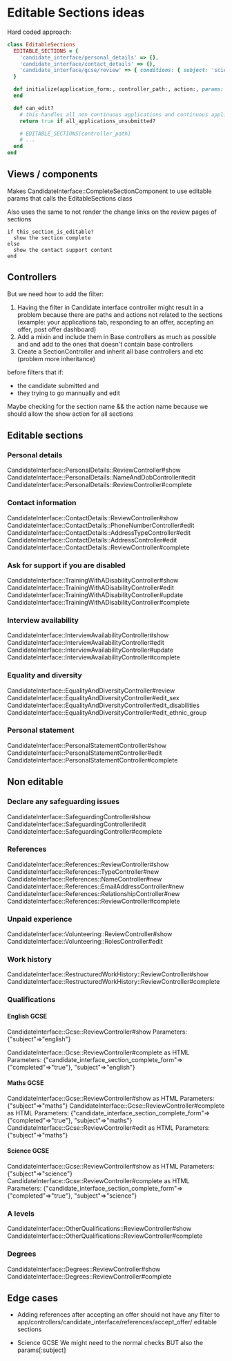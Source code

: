 # Editable Sections ideas

Hard coded approach:

```ruby
class EditableSections
  EDITABLE_SECTIONS = {
    'candidate_interface/personal_details' => {},
    'candidate_interface/contact_details' => {},
    'candidate_interface/gcse/review' => { conditions: { subject: 'science' } } },
  }

  def initialize(application_form:, controller_path:, action:, params: {})
  end

  def can_edit?
    # this handles all non continuous applications and continuous applications?
    return true if all_applications_unsubmitted?

    # EDITABLE_SECTIONS[controller_path]
    # ...
  end
end
```

## Views / components

Makes  CandidateInterface::CompleteSectionComponent to use editable params that
calls the EditableSections class

Also uses the same to not render the change links on the review pages of
sections

```
if this_section_is_editable?
  show the section complete
else
  show the contact support content
end
```

## Controllers

But we need how to add the filter:

1. Having the filter in Candidate interface controller might result in a problem
because there are paths and actions not related to the sections (example: your
applications tab, responding to an offer, accepting an offer, post offer
dashboard)
2. Add a mixin and include them in Base controllers as much as possible and
and add to the ones that doesn't contain base controllers
3. Create a SectionController and inherit all base controllers and etc (problem more inheritance)

before filters that if:

* the candidate submitted and
* they trying to go mannually and edit

Maybe checking for the section name && the action name because we
should allow the show action for all sections

## Editable sections

### Personal details

CandidateInterface::PersonalDetails::ReviewController#show
CandidateInterface::PersonalDetails::NameAndDobController#edit
CandidateInterface::PersonalDetails::ReviewController#complete

### Contact information

CandidateInterface::ContactDetails::ReviewController#show
CandidateInterface::ContactDetails::PhoneNumberController#edit
CandidateInterface::ContactDetails::AddressTypeController#edit
CandidateInterface::ContactDetails::AddressController#edit
CandidateInterface::ContactDetails::ReviewController#complete

### Ask for support if you are disabled

CandidateInterface::TrainingWithADisabilityController#show
CandidateInterface::TrainingWithADisabilityController#edit
CandidateInterface::TrainingWithADisabilityController#update
CandidateInterface::TrainingWithADisabilityController#complete

### Interview availability

CandidateInterface::InterviewAvailabilityController#show
CandidateInterface::InterviewAvailabilityController#edit
CandidateInterface::InterviewAvailabilityController#update
CandidateInterface::InterviewAvailabilityController#complete

### Equality and diversity

CandidateInterface::EqualityAndDiversityController#review
CandidateInterface::EqualityAndDiversityController#edit_sex
CandidateInterface::EqualityAndDiversityController#edit_disabilities
CandidateInterface::EqualityAndDiversityController#edit_ethnic_group

### Personal statement

CandidateInterface::PersonalStatementController#show
CandidateInterface::PersonalStatementController#edit
CandidateInterface::PersonalStatementController#complete

## Non editable

### Declare any safeguarding issues

CandidateInterface::SafeguardingController#show
CandidateInterface::SafeguardingController#edit
CandidateInterface::SafeguardingController#complete

### References

CandidateInterface::References::ReviewController#show
CandidateInterface::References::TypeController#new
CandidateInterface::References::NameController#new
CandidateInterface::References::EmailAddressController#new
CandidateInterface::References::RelationshipController#new
CandidateInterface::References::ReviewController#complete

### Unpaid experience

CandidateInterface::Volunteering::ReviewController#show
CandidateInterface::Volunteering::RolesController#edit

### Work history

CandidateInterface::RestructuredWorkHistory::ReviewController#show
CandidateInterface::RestructuredWorkHistory::ReviewController#complete

### Qualifications

#### English GCSE

CandidateInterface::Gcse::ReviewController#show
Parameters: {"subject"=>"english"}

CandidateInterface::Gcse::ReviewController#complete as HTML
Parameters: {"candidate_interface_section_complete_form"=>{"completed"=>"true"}, "subject"=>"english"}

#### Maths GCSE

CandidateInterface::Gcse::ReviewController#show as HTML
Parameters: {"subject"=>"maths"}
CandidateInterface::Gcse::ReviewController#complete as HTML
Parameters: {"candidate_interface_section_complete_form"=>{"completed"=>"true"}, "subject"=>"maths"}
CandidateInterface::Gcse::ReviewController#edit as HTML
Parameters: {"subject"=>"maths"}

#### Science GCSE

CandidateInterface::Gcse::ReviewController#show as HTML
Parameters: {"subject"=>"science"}
CandidateInterface::Gcse::ReviewController#complete as HTML
Parameters: {"candidate_interface_section_complete_form"=>{"completed"=>"true"}, "subject"=>"science"}

### A levels

CandidateInterface::OtherQualifications::ReviewController#show
CandidateInterface::OtherQualifications::ReviewController#complete

### Degrees

CandidateInterface::Degrees::ReviewController#show
CandidateInterface::Degrees::ReviewController#complete

## Edge cases

* Adding references after accepting an offer should not have any filter to
    app/controllers/candidate_interface/references/accept_offer/
    editable sections

* Science GCSE
    We might need to the normal checks BUT also the params[:subject]
